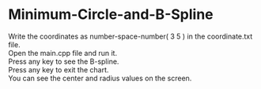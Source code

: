 # Minimum-Circle-and-B-Spline
 Write the coordinates as number-space-number( 3 5 ) in the coordinate.txt file.\
 Open the main.cpp file and run it.\
 Press any key to see the B-spline.\
 Press any key to exit the chart.\
 You can see the center and radius values on the screen.
